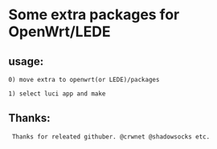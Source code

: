 # Some extra packages for OpenWrt/LEDE

## usage:

	0) move extra to openwrt(or LEDE)/packages
	
	1) select luci app and make

## Thanks:
     Thanks for releated githuber. @crwnet @shadowsocks etc.
